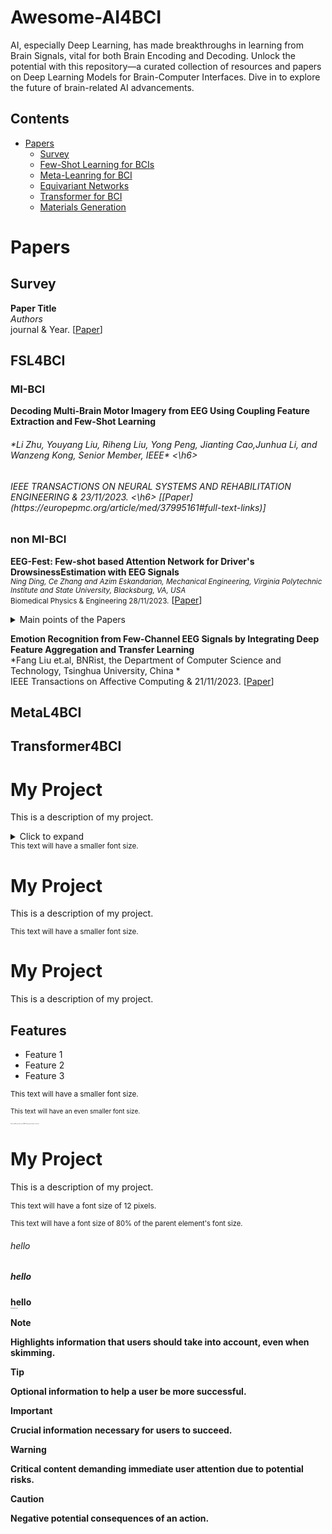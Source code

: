 # Awesome-AI4BCI
AI, especially Deep Learning, has made breakthroughs in learning from Brain Signals, vital for both Brain Encoding and Decoding. Unlock the potential with this repository—a curated collection of resources and papers on Deep Learning Models for Brain-Computer Interfaces. Dive in to explore the future of brain-related AI advancements.

## Contents
- [Papers](#papers)
  - [Survey](#survey)
  - [Few-Shot Learning for BCIs](#FSL4BCI)
  - [Meta-Leanring for BCI](#MetaL4BCI)
  - [Equivariant Networks](#equivariant-networks)
  - [Transformer for BCI](#transformer4BCI)
  - [Materials Generation](#materials-generation)


# Papers

## Survey

**Paper Title** \
*Authors*\
journal & Year. [[Paper](https://www.)] 

## FSL4BCI

### MI-BCI

**Decoding Multi-Brain Motor Imagery from EEG Using Coupling Feature Extraction and Few-Shot Learning** 
<h6> *Li Zhu, Youyang Liu, Riheng Liu, Yong Peng, Jianting Cao,Junhua Li, and Wanzeng Kong, Senior Member, IEEE* <\h6>
<h6> IEEE TRANSACTIONS ON NEURAL SYSTEMS AND REHABILITATION ENGINEERING & 23/11/2023. <\h6> [[Paper](https://europepmc.org/article/med/37995161#full-text-links)] 

### non MI-BCI
**EEG-Fest: Few-shot based Attention Network for Driver's DrowsinessEstimation with EEG Signals** \
<small>*Ning Ding, Ce Zhang and Azim Eskandarian, Mechanical Engineering, Virginia Polytechnic Institute and State University, Blacksburg, VA, USA* \
Biomedical Physics & Engineering  28/11/2023.</small> [[Paper](https://iopscience.iop.org/article/10.1088/2057-1976/ad0f3f/pdf)]
<details>
<summary>Main points of the Papers</summary>

This is the hidden content that will be shown or hidden based on user interaction.
</details>


**Emotion Recognition from Few-Channel EEG Signals by Integrating Deep Feature Aggregation and Transfer Learning** \
*Fang Liu et.al, BNRist, the Department of Computer Science and Technology, Tsinghua University, China  *\
IEEE Transactions on Affective Computing & 21/11/2023. [[Paper](https://www.computer.org/csdl/journal/ta/5555/01/10328701/1SkODjGeYz6)] 

## MetaL4BCI

## Transformer4BCI

# My Project

This is a description of my project.

<details>
<summary>Click to expand</summary>
<details>
<summary>Click to expand!</summary>

This is the hidden content that will be shown or hidden based on user interaction.
</details>
## Installation

Instructions for installing the project.

## Usage

Information on how to use the project.

## Contributing

Guidelines for contributing to the project.

</details>
<span style="font-size: smaller;">This text will have a smaller font size.</span>

# My Project

This is a description of my project.

<small>This text will have a smaller font size.</small>
# My Project

This is a description of my project.

## Features

- Feature 1
- Feature 2
- Feature 3

<small>This text will have a smaller font size.</small>

<span style="font-size: x-small;">This text will have an even smaller font size.</span>

<span style="font-size: 0.1em;">This text will have a font size of 80% of the parent element's font size.</span>

# My Project

This is a description of my project.

<span style="font-size: 12px;">This text will have a font size of 12 pixels.</span>

<span style="font-size: 0.8em;">This text will have a font size of 80% of the parent element's font size.</span>

<h6>hello</h6>
<h5>hello</h7>
<h4>hello</h8>

<p style="font-size:1px;">This text will be smaller</p>

> [!NOTE]
> Highlights information that users should take into account, even when skimming.

> [!TIP]
> Optional information to help a user be more successful.

> [!IMPORTANT]
> Crucial information necessary for users to succeed.

> [!WARNING]
> Critical content demanding immediate user attention due to potential risks.

> [!CAUTION]
> Negative potential consequences of an action.

